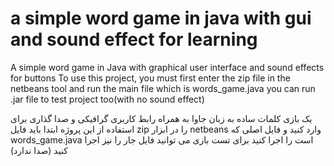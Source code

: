 # a simple word game in java with gui and sound effect for learning
A simple word game in Java with graphical user interface and sound effects for buttons 
To use this project, you must first enter the zip file in the netbeans tool and run the main file which is words_game.java
you can run .jar file to test project too(with no sound effect)

یک بازی کلمات ساده به زبان جاوا به همراه رابط کاربری گرافیکی و صدا گذاری
برای استفاده از این پروژه ابتدا باید فایل zip را در ابزار netbeans وارد کنید و فایل اصلی که words_game.java است را اجرا کنید
برای تست بازی می توانید فایل جار را نیز اجرا کنید (صدا ندارد)
